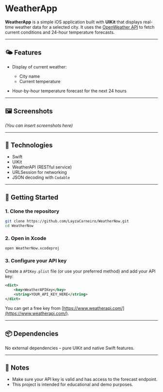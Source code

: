 # WeatherApp

**WeatherApp** is a simple iOS application built with **UIKit** that displays real-time weather data for a selected city.
It uses the [OpenWeather API](https://openweathermap.org/) to fetch current conditions and 24-hour temperature forecasts.

---

## 🌤️ Features

* Display of current weather:

  * City name
  * Current temperature
* Hour-by-hour temperature forecast for the next 24 hours

---

## 🖼️ Screenshots

*(You can insert screenshots here)*

---

## 🔧 Technologies

* Swift
* UIKit
* WeatherAPI (RESTful service)
* URLSession for networking
* JSON decoding with `Codable`

---

## 🚀 Getting Started

### 1. Clone the repository

```bash
git clone https://github.com/LayzaCarneiro/WeatherNow.git
cd WeatherNow
```

### 2. Open in Xcode

```bash
open WeatherNow.xcodeproj
```

### 3. Configure your API key

Create a `APIKey.plist` file (or use your preferred method) and add your API key:

```xml
<dict>
    <key>WeatherAPIKey</key>
    <string>YOUR_API_KEY_HERE</string>
</dict>
```

You can get a free key from [https://www.weatherapi.com/](https://www.weatherapi.com/).

---

## 📦 Dependencies

No external dependencies – pure UIKit and native Swift features.

---

## 📌 Notes

* Make sure your API key is valid and has access to the forecast endpoint.
* This project is intended for educational and demo purposes.
